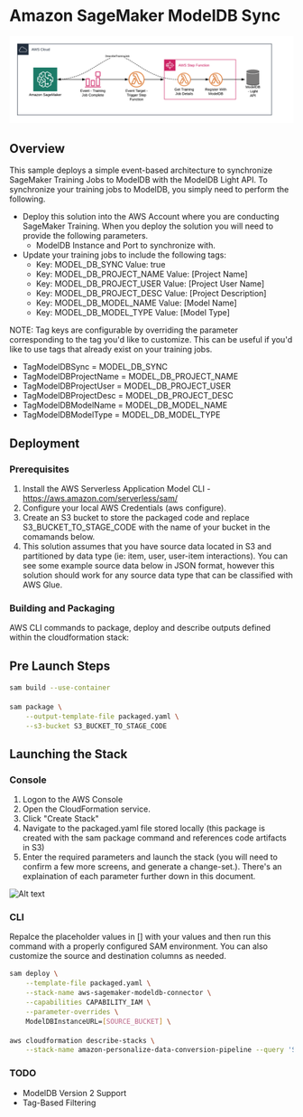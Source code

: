 # Amazon SageMaker ModelDB Sync

![Alt text](docs/diagram.png?raw=true "Diagram")

## Overview

This sample deploys a simple event-based architecture to synchronize SageMaker Training Jobs to ModelDB with the ModelDB Light API. To synchronize your training jobs to ModelDB, you simply need to perform the following.

* Deploy this solution into the AWS Account where you are conducting SageMaker Training. When you deploy the solution you will need to provide the following parameters.
    * ModelDB Instance and Port to synchronize with.
* Update your training jobs to include the following tags:
    * Key: MODEL_DB_SYNC Value: true
    * Key: MODEL_DB_PROJECT_NAME Value: [Project Name]
    * Key: MODEL_DB_PROJECT_USER Value: [Project User Name]
    * Key: MODEL_DB_PROJECT_DESC Value: [Project Description]
    * Key: MODEL_DB_MODEL_NAME Value: [Model Name]
    * Key: MODEL_DB_MODEL_TYPE Value: [Model Type]

NOTE: Tag keys are configurable by overriding the parameter corresponding to the tag you'd like to customize. This can be useful if you'd like to use tags that already exist on your training jobs.

* TagModelDBSync = MODEL_DB_SYNC
* TagModelDBProjectName = MODEL_DB_PROJECT_NAME
* TagModelDBProjectUser = MODEL_DB_PROJECT_USER
* TagModelDBProjectDesc = MODEL_DB_PROJECT_DESC
* TagModelDBModelName = MODEL_DB_MODEL_NAME
* TagModelDBModelType = MODEL_DB_MODEL_TYPE

## Deployment

### Prerequisites

1. Install the AWS Serverless Application Model CLI - https://aws.amazon.com/serverless/sam/
2. Configure your local AWS Credentials (aws configure).
3. Create an S3 bucket to store the packaged code and replace S3_BUCKET_TO_STAGE_CODE with the name of your bucket in the comamands below. 
4. This solution assumes that you have source data located in S3 and partitioned by data type (ie: item, user, user-item interactions). You can see some example source data below in JSON format, however this solution should work for any source data type that can be classified with AWS Glue.

### Building and Packaging

AWS CLI commands to package, deploy and describe outputs defined within the cloudformation stack:

## Pre Launch Steps

```bash
sam build --use-container

sam package \
    --output-template-file packaged.yaml \
    --s3-bucket S3_BUCKET_TO_STAGE_CODE
```

## Launching the Stack

### Console

1. Logon to the AWS Console
2. Open the CloudFormation service.
3. Click "Create Stack"
4. Navigate to the packaged.yaml file stored locally (this package is created with the sam package command and references code artifacts in S3)
5. Enter the required parameters and launch the stack (you will need to confirm a few more screens, and generate a change-set.). There's an explaination of each parameter further down in this document.

![Alt text](docs/parameters.png?raw=true "Parameters")

### CLI

Repalce the placeholder values in [] with your values and then run this command with a properly configured SAM environment. You can also customize the source and destination columns as needed.

```bash
sam deploy \
    --template-file packaged.yaml \
    --stack-name aws-sagemaker-modeldb-connector \
    --capabilities CAPABILITY_IAM \
    --parameter-overrides \
    ModelDBInstanceURL=[SOURCE_BUCKET] \

aws cloudformation describe-stacks \
    --stack-name amazon-personalize-data-conversion-pipeline --query 'Stacks[].Outputs'
```


### TODO

* ModelDB Version 2 Support
* Tag-Based Filtering
